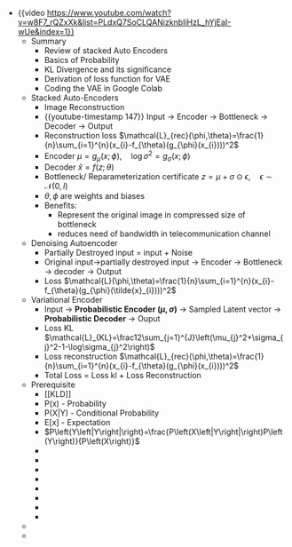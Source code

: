 - {{video https://www.youtube.com/watch?v=w8F7_rQZxXk&list=PLdxQ7SoCLQANizknbIiHzL_hYjEaI-wUe&index=1}}
	- Summary
		- Review of stacked Auto Encoders
		- Basics of Probability
		- KL Divergence and its significance
		- Derivation of loss function for VAE
		- Coding the VAE in Google Colab
	- Stacked Auto-Encoders
		- Image Reconstruction
		- {{youtube-timestamp 147}} Input -> Encoder -> Bottleneck -> Decoder -> Output
		- Reconstruction loss $\mathcal{L}_{rec}(\phi,\theta)=\frac{1}{n}\sum_{i=1}^{n}(x_{i}-f_{\theta}(g_{\phi}(x_{i})))^2$
		- Encoder $\mu=g_{\mu}(x;\phi),\quad\log\sigma^2=g_{\sigma}(x;\phi)$
		- Decoder $\hat{x}=f(z;\theta)$
		- Bottleneck/ Reparameterization certificate $z=\mu+\sigma\odot\epsilon,\quad\epsilon\sim\mathcal{N}(0,I)$
		- $\theta, \phi$ are weights and biases
		- Benefits:
			- Represent the original image in compressed size of bottleneck
			- reduces need of bandwidth in telecommunication channel
	- Denoising Autoencoder
		- Partially Destroyed input = input + Noise
		- Original input->partially destroyed input -> Encoder -> Bottleneck -> decoder -> Output
		- Loss $\mathcal{L}(\phi,\theta)=\frac{1}{n}\sum_{i=1}^{n}(x_{i}-f_{\theta}(g_{\phi}(\tilde{x}_{i})))^2$
	- Variational Encoder
		- Input -> **Probabilistic Encoder ($\mu,\sigma$)** -> Sampled Latent vector -> **Probabilistic Decoder** -> Ouput
		- Loss KL $\mathcal{L}_{KL}=\frac12\sum_{j=1}^{J}\left(\mu_{j}^2+\sigma_{j}^2-1-\log\sigma_{j}^2\right)$
		- Loss reconstruction $\mathcal{L}_{rec}(\phi,\theta)=\frac{1}{n}\sum_{i=1}^{n}(x_{i}-f_{\theta}(g_{\phi}(x_{i})))^2$
		- Total Loss = Loss kl + Loss Reconstruction
	- Prerequisite
		- [[KLD]]
		- P(x) - Probability
		- P(X|Y) - Conditional Probability
		- E[x] - Expectation
		- $P\left(Y\left|Y\right|\right)=\frac{P\left(X\left|Y\right|\right)P\left(Y\right)}{P\left(X\right)}$
		-
		-
		-
		-
		-
		-
		-
		-
	-
	-